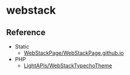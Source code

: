 # webstack

## Reference

- Static
  - [WebStackPage/WebStackPage.github.io](https://github.com/WebStackPage/WebStackPage.github.io)
- PHP
  - [LightAPIs/WebStackTypechoTheme](https://github.com/LightAPIs/WebStackTypechoTheme)
